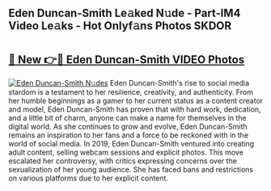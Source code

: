 ## Eden Duncan-Smith Le𝚊ked N𝚞de - Part-lM4 Video Le𝚊ks - Hot Onlyf𝚊ns Photos SKDOR

# <h2><a href="http://ab4196.deff.icu/?id=Eden+Duncan-Smith">🔗 New 👉🔴 Eden Duncan-Smith VIDEO Photos</a></h2>

[![Eden Duncan-Smith N𝚞des](https://i.imgur.com/rIISA9y.gif)](http://ab4196.deff.icu/?id=Eden+Duncan-Smith)
Eden Duncan-Smith's rise to social media stardom is a testament to her resilience, creativity, and authenticity. From her humble beginnings as a gamer to her current status as a content creator and model, Eden Duncan-Smith has proven that with hard work, dedication, and a little bit of charm, anyone can make a name for themselves in the digital world. As she continues to grow and evolve, Eden Duncan-Smith remains an inspiration to her fans and a force to be reckoned with in the world of social media. In 2019, Eden Duncan-Smith ventured into creating adult content, selling webcam sessions and explicit photos. This move escalated her controversy, with critics expressing concerns over the sexualization of her young audience. She has faced bans and restrictions on various platforms due to her explicit content.
